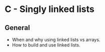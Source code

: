 # C - Singly linked lists

## General

* When and why using linked lists vs arrays.
* How to build and use linked lists. 

